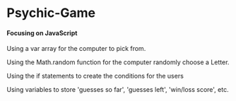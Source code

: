 # Psychic-Game
<h4>Focusing on JavaScript</h4>
<p>Using a var array for the computer to pick from.</p>
<p>Using the Math.random function for the computer randomly choose a Letter.</p>
<p>Using the if statements to create the conditions for the users</p>
<p>Using variables to store 'guesses so far', 'guesses left', 'win/loss score', etc.</p>
